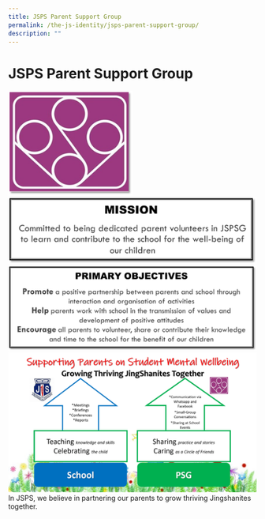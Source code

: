 ```yaml
---
title: JSPS Parent Support Group
permalink: /the-js-identity/jsps-parent-support-group/
description: ""
---
```

# **JSPS Parent Support Group**

<img src="/images/Picture1.png" 
     style="width:50%">
![](/images/Picture2.png)
![](/images/Picture3.png)
![](/images/Picture4.png)
In JSPS, we believe in partnering our parents to grow thriving Jingshanites together.



